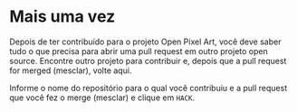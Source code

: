 # Mais uma vez

Depois de ter contribuído para o projeto Open Pixel Art, você deve saber tudo o que precisa para abrir uma pull request em outro projeto open source. Encontre outro projeto para contribuir e, depois que a pull request for merged (mesclar), volte aqui.

Informe o nome do repositório para o qual você contribuiu e a pull request que você fez o merge (mesclar) e clique em `HACK`.